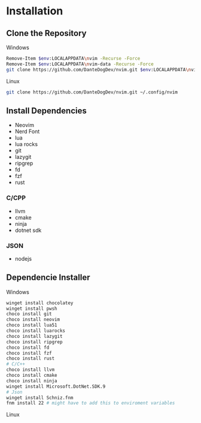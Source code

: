 # Installation

## Clone the Repository

Windows

```bash
Remove-Item $env:LOCALAPPDATA\nvim -Recurse -Force
Remove-Item $env:LOCALAPPDATA\nvim-data -Recurse -Force
git clone https://github.com/DanteDogDev/nvim.git $env:LOCALAPPDATA\nvim
```

Linux

```bash
git clone https://github.com/DanteDogDev/nvim.git ~/.config/nvim
```

## Install Dependencies

- Neovim 
- Nerd Font
- lua
- lua rocks
- git
- lazygit
- ripgrep
- fd
- fzf
- rust

### C/CPP

- llvm
- cmake
- ninja
- dotnet sdk

### JSON

- nodejs

## Dependencie Installer

Windows

```bash
winget install chocolatey
winget install pwsh
choco install git
choco install neovim
choco install lua51
choco install luarocks
choco install lazygit
choco install ripgrep
choco install fd
choco install fzf
choco install rust
# C/C++
choco install llvm
choco install cmake
choco install ninja
winget install Microsoft.DotNet.SDK.9
# Json
winget install Schniz.fnm
fnm install 22 # might have to add this to enviroment variables
```

Linux
